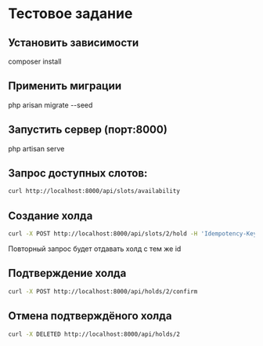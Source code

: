 # Тестовое задание

## Установить зависимости
composer install

## Применить миграции 
php arisan migrate --seed

## Запустить сервер (порт:8000)
php artisan serve

## Запрос доступных слотов:
```bash
curl http://localhost:8000/api/slots/availability
```

## Создание холда
```bash
curl -X POST http://localhost:8000/api/slots/2/hold -H 'Idempotency-Key: c9006f2e-7cce-4efb-abb2-08a61091d469'
```
Повторный запрос будет отдавать холд с тем же id

## Подтверждение холда
```bash
curl -X POST http://localhost:8000/api/holds/2/confirm
```

## Отмена подтверждёного холда
```bash
curl -X DELETED http://localhost:8000/api/holds/2
```
